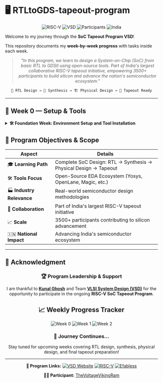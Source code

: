 
# 🖥️ RTLtoGDS-tapeout-program

<div align="center">

![RISC-V](https://img.shields.io/badge/RISC--V-SoC%20Tapeout-blue?style=for-the-badge&logo=riscv)
![VSD](https://img.shields.io/badge/VSD-Program-orange?style=for-the-badge)
![Participants](https://img.shields.io/badge/Participants-3500+-success?style=for-the-badge)
![India](https://img.shields.io/badge/Made%20in-India-saffron?style=for-the-badge&logo=data:image/svg+xml;base64,PHN2ZyB3aWR0aD0iMjQiIGhlaWdodD0iMjQiIHZpZXdCb3g9IjAgMCAyNCAyNCIgZmlsbD0ibm9uZSIgeG1sbnM9Imh0dHA6Ly93d3cudzMub3JnLzIwMDAvc3ZnIj4KPHJlY3Qgd2lkdGg9IjI0IiBoZWlnaHQ9IjgiIGZpbGw9IiNGRjk5MzMiLz4KPHJlY3QgeT0iOCIgd2lkdGg9IjI0IiBoZWlnaHQ9IjgiIGZpbGw9IiNGRkZGRkYiLz4KPHJlY3QgeT0iMTYiIHdpZHRoPSIyNCIgaGVpZ2h0PSI4IiBmaWxsPSIjMTM4ODA4Ii8+Cjwvc3ZnPgo=)

</div>

Welcome to my journey through the **SoC Tapeout Program VSD**!

This repository documents my **week-by-week progress** with tasks inside each week.

<div align="center">

> *"In this program, we learn to design a System-on-Chip (SoC) from basic RTL to GDSII using open-source tools. Part of India's largest collaborative RISC-V tapeout initiative, empowering 3500+ participants to build silicon and advance the nation's semiconductor ecosystem."*

</div>

<div align="center">

```
📝 RTL Design → 🔄 Synthesis → 🏗️ Physical Design → 🎯 Tapeout Ready
```

</div>

---
## 📅 **Week 0 — Setup & Tools**

<details>
<summary><b>🛠️ Foundation Week: Environment Setup and Tool Installation</b></summary>

This week focuses on preparing the development environment with essential open-source EDA tools for the complete RTL-to-GDSII flow.

### 🛠️ **Tasks Overview**

| Task | Description | Tools Installed | Status |
|------|-------------|----------------|---------|
| **Task 0** | 🛠️ [Tools Installation](https://github.com/munigalajohn/RTLtoGDS-tapeout-program/blob/main/week0/readme.md) | **Complete EDA Toolchain Setup** | ✅ Done |

### 📦 **Tools Installed in Week 0 - Task 0**

#### **Core RTL Design & Synthesis Tools**

| Tool | Purpose | Verification |
|------|---------|--------------|
| 🧠 **Yosys** | RTL Synthesis & Logic Optimization | ✅ Verified |
| 📟 **Iverilog** | Verilog Simulation & Compilation | ✅ Verified |
| 📊 **GTKWave** | Waveform Viewer & Analysis | ✅ Verified |
| ⚡ **Ngspice** | Analog & Mixed-Signal Simulation | ✅ Verified |
| 🎨 **Magic VLSI** | Layout Design & DRC Verification | ✅ Verified |

#### **Advanced Flow Tools**

| Tool | Purpose | Verification |
|------|---------|--------------|
| 🐳 **Docker** | Containerization Platform | ✅ Verified |
| 🌊 **OpenLane** | Complete RTL-to-GDSII Flow | ✅ Verified |

### 🌟 **Key Learnings from Week 0**

- **Successfully installed** and verified **open-source EDA tools** ecosystem
- **Mastered environment setup** for professional RTL design and synthesis workflows
- **Prepared comprehensive system** for upcoming **RTL → GDSII flow experiments**
- **Established Docker-based** OpenLane environment for automated design flows
- **Configured virtual machine** with optimal specifications for EDA workloads

</details>

## 🎯 **Program Objectives & Scope**

| Aspect | Details |
|--------|---------|
| 🎓 **Learning Path** | Complete SoC Design: RTL → Synthesis → Physical Design → Tapeout |
| 🛠️ **Tools Focus** | Open-Source EDA Ecosystem (Yosys, OpenLane, Magic, etc.) |
| 🏭 **Industry Relevance** | Real-world semiconductor design methodologies |
| 🤝 **Collaboration** | Part of India's largest RISC-V tapeout initiative |
| 📈 **Scale** | 3500+ participants contributing to silicon advancement |
| 🇮🇳 **National Impact** | Advancing India's semiconductor ecosystem |

</div>

---

## 🙏 **Acknowledgment**

<div align="center">

### 🏆 **Program Leadership & Support**

I am thankful to [**Kunal Ghosh**](https://github.com/kunalg123) and Team **[VLSI System Design (VSD)](https://vsdiat.vlsisystemdesign.com/)** for the opportunity to participate in the ongoing **RISC-V SoC Tapeout Program**.



## 📈 **Weekly Progress Tracker**

![Week 0](https://img.shields.io/badge/Week%200-Tools%20Setup-success?style=flat-square)
![Week 1](https://img.shields.io/badge/Week%201-Coming%20Soon-lightgrey?style=flat-square)
![Week 2](https://img.shields.io/badge/Week%202-Upcoming-lightgrey?style=flat-square)

### 🚀 **Journey Continues...**

Stay tuned for upcoming weeks covering RTL design, synthesis, physical design, and final tapeout preparation!

---

**🔗 Program Links:**
[![VSD Website](https://img.shields.io/badge/VSD-Official%20Website-blue?style=flat-square)](https://vsdiat.vlsisystemdesign.com/)
[![RISC-V](https://img.shields.io/badge/RISC--V-International-green?style=flat-square)](https://riscv.org/)
[![Efabless](https://img.shields.io/badge/Efabless-Platform-orange?style=flat-square)](https://efabless.com/)

**👨‍💻 Participant:** [TheVoltageVikingRam](https://github.com/TheVoltageVikingRam)
